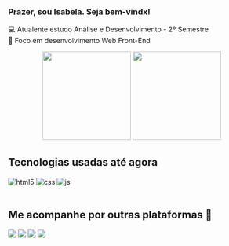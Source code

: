 ### Prazer, sou Isabela. Seja bem-vindx! 

💻 Atualente estudo Análise e Desenvolvimento - 2º Semestre
<br>
🌱 Foco em desenvolvimento Web Front-End 

<div align="center">
  <img height="180em" src="https://github-readme-stats.vercel.app/api?username=belacodeex&show_icons=true&theme=dracula&include_all_commits=true&count_private=true"/>
  <img height="180em" src="https://github-readme-stats.vercel.app/api/top-langs/?username=belacodeex&layout=compact&langs_count=7&theme=dracula"/>
</div>
 
 ## Tecnologias usadas até agora 
 
 <div style="display: inline_block">
  <img align="center" alt="html5" src="https://img.shields.io/badge/HTML5-E34F26?style=for-the-badge&logo=html5&logoColor=white" />
  <img align="center" alt="css" src="https://img.shields.io/badge/CSS3-1572B6?style=for-the-badge&logo=css3&logoColor=white" />
  <img align="center" alt="js" src="https://img.shields.io/badge/JavaScript-F7DF1E?style=for-the-badge&logo=javascript&logoColor=black" />
</div><br/>
 
 ## Me acompanhe por outras plataformas 🚀
<div>
  <a href="https://www.linkedin.com/in/isabela-monteiro-b58026228/" target="_blank"><img src="https://img.shields.io/badge/-LinkedIn-%230077B5?style=for-the-badge&logo=linkedin&logoColor=white" target="_blank"></a> 
  <a href="https://instagram.com/_beelamoon" target="_blank"><img src="https://img.shields.io/badge/-Instagram-%23E4405F?style=for-the-badge&logo=instagram&logoColor=white" target="_blank"></a> 
  <a href = "mailto:isabelamonteiro_code@hotmail.com"><img src="https://img.shields.io/badge/Microsoft_Outlook-0078D4?style=for-the-badge&logo=microsoft-outlook&logoColor=white" target="_blank"></a>
  <a href="https://medium.com/@isabela_monteiro2011"><img src="https://img.shields.io/badge/Medium-12100E?style=for-the-badge&logo=medium&logoColor=white" target="_blank"></a>
</div>
 
